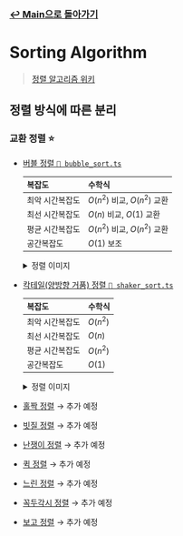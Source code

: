 ### [↩︎ Main으로 돌아가기](../../README.md)

# Sorting Algorithm

> [정렬 알고리즘 위키](https://ko.wikipedia.org/wiki/%EC%A0%95%EB%A0%AC_%EC%95%8C%EA%B3%A0%EB%A6%AC%EC%A6%98)

## 정렬 방식에 따른 분리

### 교환 정렬 ⭐️

- [버블 정렬 `📄 bubble_sort.ts`](./ExchangeSort/bubble_sort.ts)

  | 복잡도          | 수학식                       |
  | --------------- | ---------------------------- |
  | 최악 시간복잡도 | $O(n^2)$ 비교, $O(n^2)$ 교환 |
  | 최선 시간복잡도 | $O(n)$ 비교, $O(1)$ 교환     |
  | 평균 시간복잡도 | $O(n^2)$ 비교, $O(n^2)$ 교환 |
  | 공간복잡도      | $O(1)$ 보조                  |

  <details>
  <summary>정렬 이미지</summary>

    <img src="../../image/sort/img/bubble_sort.svg" width="30%" />
    <img src="../../image/sort/gif/bubble_sort.gif" width="30%" />

  </details>

- [칵테일(양방향 거품) 정렬 `📄 shaker_sort.ts`](./ExchangeSort/shaker_sort.ts)

  | 복잡도          | 수학식   |
  | --------------- | -------- |
  | 최악 시간복잡도 | $O(n^2)$ |
  | 최선 시간복잡도 | $O(n)$   |
  | 평균 시간복잡도 | $O(n^2)$ |
  | 공간복잡도      | $O(1)$   |

  <details>
  <summary>정렬 이미지</summary>

    <img src="../../image/sort/gif/shaker_sort.gif" width="30%" />

  </details>

- [홀짝 정렬](./) → 추가 예정
- [빗질 정렬](./) → 추가 예정
- [난쟁이 정렬](./) → 추가 예정
- [퀵 정렬](./) → 추가 예정
- [느린 정렬](./) → 추가 예정
- [꼭두각시 정렬](./) → 추가 예정
- [보고 정렬](./) → 추가 예정
